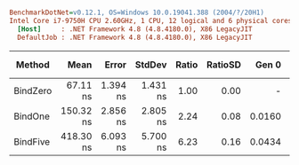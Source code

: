 ``` ini

BenchmarkDotNet=v0.12.1, OS=Windows 10.0.19041.388 (2004/?/20H1)
Intel Core i7-9750H CPU 2.60GHz, 1 CPU, 12 logical and 6 physical cores
  [Host]     : .NET Framework 4.8 (4.8.4180.0), X86 LegacyJIT
  DefaultJob : .NET Framework 4.8 (4.8.4180.0), X86 LegacyJIT


```
|   Method |      Mean |    Error |   StdDev | Ratio | RatioSD |  Gen 0 | Gen 1 | Gen 2 | Allocated |
|--------- |----------:|---------:|---------:|------:|--------:|-------:|------:|------:|----------:|
| BindZero |  67.11 ns | 1.394 ns | 1.431 ns |  1.00 |    0.00 |      - |     - |     - |         - |
|  BindOne | 150.32 ns | 2.856 ns | 2.805 ns |  2.24 |    0.08 | 0.0160 |     - |     - |      84 B |
| BindFive | 418.30 ns | 6.093 ns | 5.700 ns |  6.23 |    0.16 | 0.0434 |     - |     - |     228 B |
